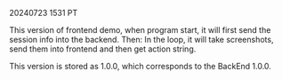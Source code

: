 20240723 1531 PT

This version of frontend demo, when program start, it will first send the session info into the backend. Then:
In the loop, it will take screenshots, send them into frontend and then get action string.

This version is stored as 1.0.0, which corresponds to the BackEnd 1.0.0.
